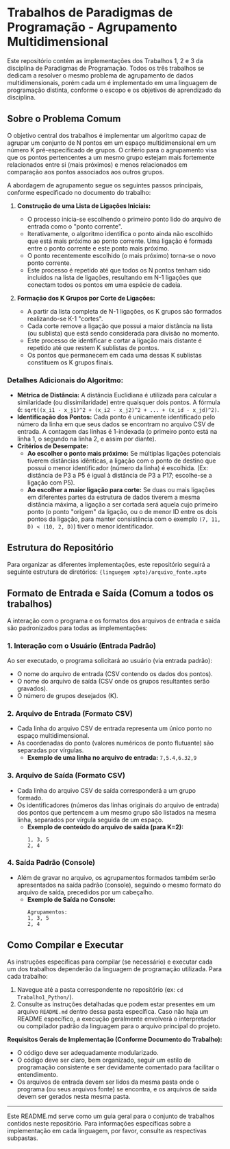# Trabalhos de Paradigmas de Programação - Agrupamento Multidimensional

Este repositório contém as implementações dos Trabalhos 1, 2 e 3 da disciplina de Paradigmas de Programação. Todos os três trabalhos se dedicam a resolver o mesmo problema de agrupamento de dados multidimensionais, porém cada um é implementado em uma linguagem de programação distinta, conforme o escopo e os objetivos de aprendizado da disciplina.

## Sobre o Problema Comum

O objetivo central dos trabalhos é implementar um algoritmo capaz de agrupar um conjunto de N pontos em um espaço multidimensional em um número K pré-especificado de grupos. O critério para o agrupamento visa que os pontos pertencentes a um mesmo grupo estejam mais fortemente relacionados entre si (mais próximos) e menos relacionados em comparação aos pontos associados aos outros grupos.

A abordagem de agrupamento segue os seguintes passos principais, conforme especificado no documento do trabalho:

1.  **Construção de uma Lista de Ligações Iniciais:**
    * O processo inicia-se escolhendo o primeiro ponto lido do arquivo de entrada como o "ponto corrente".
    * Iterativamente, o algoritmo identifica o ponto ainda não escolhido que está mais próximo ao ponto corrente. Uma ligação é formada entre o ponto corrente e este ponto mais próximo.
    * O ponto recentemente escolhido (o mais próximo) torna-se o novo ponto corrente.
    * Este processo é repetido até que todos os N pontos tenham sido incluídos na lista de ligações, resultando em N-1 ligações que conectam todos os pontos em uma espécie de cadeia.

2.  **Formação dos K Grupos por Corte de Ligações:**
    * A partir da lista completa de N-1 ligações, os K grupos são formados realizando-se K-1 "cortes".
    * Cada corte remove a ligação que possui a maior distância na lista (ou sublista) que está sendo considerada para divisão no momento.
    * Este processo de identificar e cortar a ligação mais distante é repetido até que restem K sublistas de pontos.
    * Os pontos que permanecem em cada uma dessas K sublistas constituem os K grupos finais.

### Detalhes Adicionais do Algoritmo:

* **Métrica de Distância:** A distância Euclidiana é utilizada para calcular a similaridade (ou dissimilaridade) entre quaisquer dois pontos. A fórmula é:
    `sqrt((x_i1 - x_j1)^2 + (x_i2 - x_j2)^2 + ... + (x_id - x_jd)^2)`.
* **Identificação dos Pontos:** Cada ponto é unicamente identificado pelo número da linha em que seus dados se encontram no arquivo CSV de entrada. A contagem das linhas é 1-indexada (o primeiro ponto está na linha 1, o segundo na linha 2, e assim por diante).
* **Critérios de Desempate:**
    * **Ao escolher o ponto mais próximo:** Se múltiplas ligações potenciais tiverem distâncias idênticas, a ligação com o ponto de destino que possui o menor identificador (número da linha) é escolhida. (Ex: distância de P3 a P5 é igual à distância de P3 a P17; escolhe-se a ligação com P5).
    * **Ao escolher a maior ligação para corte:** Se duas ou mais ligações em diferentes partes da estrutura de dados tiverem a mesma distância máxima, a ligação a ser cortada será aquela cujo primeiro ponto (o ponto "origem" da ligação, ou o de menor ID entre os dois pontos da ligação, para manter consistência com o exemplo `(7, 11, D) < (10, 2, D)`) tiver o menor identificador.

## Estrutura do Repositório

Para organizar as diferentes implementações, este repositório seguirá a seguinte estrutura de diretórios:
`{linguegem xpto}/arquivo_fonte.xpto`
## Formato de Entrada e Saída (Comum a todos os trabalhos)

A interação com o programa e os formatos dos arquivos de entrada e saída são padronizados para todas as implementações:

### 1. Interação com o Usuário (Entrada Padrão)

Ao ser executado, o programa solicitará ao usuário (via entrada padrão):
* O nome do arquivo de entrada (CSV contendo os dados dos pontos).
* O nome do arquivo de saída (CSV onde os grupos resultantes serão gravados).
* O número de grupos desejados (K).

### 2. Arquivo de Entrada (Formato CSV)

* Cada linha do arquivo CSV de entrada representa um único ponto no espaço multidimensional.
* As coordenadas do ponto (valores numéricos de ponto flutuante) são separadas por vírgulas.
    * **Exemplo de uma linha no arquivo de entrada:** `7,5.4,6.32,9`

### 3. Arquivo de Saída (Formato CSV)

* Cada linha do arquivo CSV de saída corresponderá a um grupo formado.
* Os identificadores (números das linhas originais do arquivo de entrada) dos pontos que pertencem a um mesmo grupo são listados na mesma linha, separados por vírgula seguida de um espaço.
    * **Exemplo de conteúdo do arquivo de saída (para K=2):**
        ```
        1, 3, 5
        2, 4
        ```

### 4. Saída Padrão (Console)

* Além de gravar no arquivo, os agrupamentos formados também serão apresentados na saída padrão (console), seguindo o mesmo formato do arquivo de saída, precedidos por um cabeçalho.
    * **Exemplo de Saída no Console:**
        ```
        Agrupamentos:
        1, 3, 5
        2, 4
        ```

## Como Compilar e Executar

As instruções específicas para compilar (se necessário) e executar cada um dos trabalhos dependerão da linguagem de programação utilizada. Para cada trabalho:

1.  Navegue até a pasta correspondente no repositório (ex: `cd Trabalho1_Python/`).
2.  Consulte as instruções detalhadas que podem estar presentes em um arquivo `README.md` dentro dessa pasta específica. Caso não haja um README específico, a execução geralmente envolverá o interpretador ou compilador padrão da linguagem para o arquivo principal do projeto.

**Requisitos Gerais de Implementação (Conforme Documento do Trabalho):**

* O código deve ser adequadamente modularizado.
* O código deve ser claro, bem organizado, seguir um estilo de programação consistente e ser devidamente comentado para facilitar o entendimento.
* Os arquivos de entrada devem ser lidos da mesma pasta onde o programa (ou seus arquivos fonte) se encontra, e os arquivos de saída devem ser gerados nesta mesma pasta.

---

Este README.md serve como um guia geral para o conjunto de trabalhos contidos neste repositório. Para informações específicas sobre a implementação em cada linguagem, por favor, consulte as respectivas subpastas.
